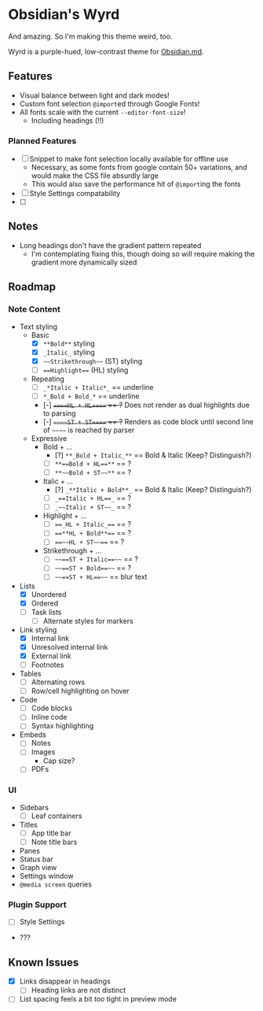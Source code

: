 # Obsidian's Wyrd

And amazing. So I'm making this theme weird, too.

Wyrd is a purple-hued, low-contrast theme for [Obsidian.md](https://obsidian.md).

## Features

- Visual balance between light and dark modes!
- Custom font selection `@import`ed through Google Fonts!
- All fonts scale with the current `--editor-font-size`!
  - Including headings (!!)

### Planned Features

- [ ] Snippet to make font selection locally available for offline use
  - Necessary, as some fonts from google contain 50+ variations, and would make the CSS file absurdly large
  - This would also save the performance hit of `@import`ing the fonts
- [ ] Style Settings compatability
- [ ] 

## Notes

- Long headings don't have the gradient pattern repeated
  - I'm contemplating fixing this, though doing so will require making the gradient more dynamically sized

## Roadmap

### Note Content

- Text styling
  - Basic
    - [x] `**Bold**` styling
    - [x] `_Italic_` styling
    - [x] `~~Strikethrough~~` (ST) styling
    - [ ] `==Highlight==` (HL) styling
  - Repeating
    - [ ] `_*Italic + Italic*_` == underline
    - [ ] `*_Bold + Bold_*` == underline
    - [-] ~~`====HL + HL====` == ?~~ Does not render as dual highlights due to parsing
    - [-] ~~`~~~~ST + ST====` == ?~~ Renders as code block until second line of `~~~~` is reached by parser
  - Expressive
    - Bold + ...
      - [?] `**_Bold + Italic_**` == Bold & Italic (Keep? Distinguish?)
      - [ ] `**==Bold + HL==**` == ?
      - [ ] `**~~Bold + ST~~**` == ?
    - Italic + ...
      - [?] `_**Italic + Bold**_` == Bold & Italic (Keep? Distinguish?)
      - [ ] `_==Italic + HL==_` == ?
      - [ ] `_~~Italic + ST~~_` == ?
    - Highlight + ...
      - [ ] `==_HL + Italic_==` == ?
      - [ ] `==**HL + Bold**==` == ?
      - [ ] `==~~HL + ST~~==` == ?
    - Strikethrough + ...
      - [ ] `~~==ST + Italic==~~` == ?
      - [ ] `~~==ST + Bold==~~` == ?
      - [ ] `~~==ST + HL==~~` == blur text
- Lists
  - [x] Unordered
  - [x] Ordered
  - [ ] Task lists
    - [ ] Alternate styles for markers
- Link styling
  - [x] Internal link
  - [x] Unresolved internal link
  - [x] External link
  - [ ] Footnotes
- Tables
  - [ ] Alternating rows
  - [ ] Row/cell highlighting on hover
- Code
  - [ ] Code blocks
  - [ ] Inline code
  - [ ] Syntax highlighting
- Embeds
  - [ ] Notes
  - [ ] Images
    - Cap size?
  - [ ] PDFs

### UI

- Sidebars
  - [ ] Leaf containers
- Titles
  - [ ] App title bar
  - [ ] Note title bars
- Panes
- Status bar
- Graph view
- Settings window
- `@media screen` queries

### Plugin Support

- [ ] Style Settings
- ???

## Known Issues

- [x] Links disappear in headings
  - [ ] Heading links are not distinct
- [ ] List spacing feels a bit _too_ tight in preview mode
